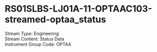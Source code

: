 # RS01SLBS-LJ01A-11-OPTAAC103-streamed-optaa_status

Stream Type: Engineering<br>
Stream Content: Status Data<br>
Instrument Group Code: OPTAA<br>
